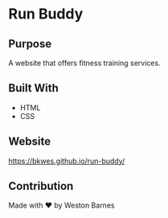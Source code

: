 # Run Buddy

## Purpose
A website that offers fitness training services.

## Built With
* HTML
* CSS

## Website
https://bkwes.github.io/run-buddy/

## Contribution
Made with ❤️ by Weston Barnes
